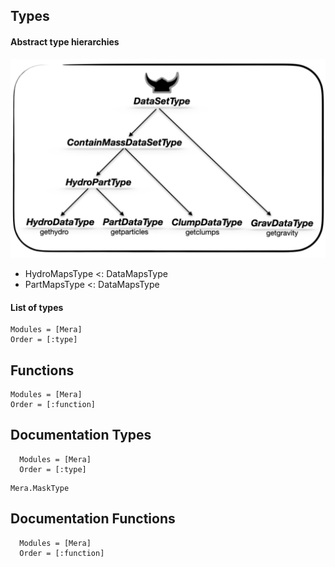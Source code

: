 ## Types
#### Abstract type hierarchies

![DataSetType hierarchy](assets/TypeHierarchy.png)

- HydroMapsType <: DataMapsType
- PartMapsType  <: DataMapsType

#### List of types
```@index
Modules = [Mera]
Order = [:type]
```

## Functions
```@index
Modules = [Mera]
Order = [:function]
```

## Documentation Types
```@autodocs
  Modules = [Mera]
  Order = [:type]
```

```@docs
Mera.MaskType
```

## Documentation Functions
```@autodocs
  Modules = [Mera]
  Order = [:function]
```
